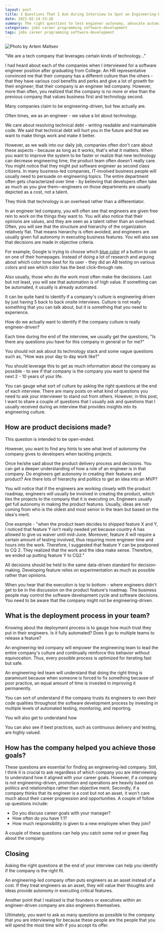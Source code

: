```yaml
---
layout: post
title: 3 Questions That I Ask during Interview to Spot an Engineering-Driven Company
date: 2021-02-14 23:26
summary: The right questions to test engiener autonomy, advocate automation, and data driven decisions in the company
categories: jobs career programming software-development
tags: jobs career programming software-development
---
```


![Photo by Artem Maltsev](https://images.unsplash.com/photo-1544535830-9df3f56fff6a?ixid=MXwxMjA3fDB8MHxwaG90by1wYWdlfHx8fGVufDB8fHw%3D&ixlib=rb-1.2.1&auto=format&fit=crop&w=668&q=80)

"We are a tech company that leverages certain kinds of technology..."

I had heard about each of the companies when I interviewed for a software engineer position after graduating from College. An HR representative convinced me that their company has a different culture than the others - that they have various cool benefits and perks and give a lot of growth for their engineer; that their company is an engineer led company. However, more than often, you realized that the company is no more or else than the previous company that values business first and technology second.

Many companies claim to be engineering-driven, but few actually are.

Often times, we as an engineer - we value a lot about technology. 

We care about resolving technical debt - writing readable and maintainable code. We said that technical debt will hurt you in the future and that we want to make things work and make it better.

However, as we walk into our daily job, companies often don't care about these aspects -  because as long as it works, that's what it matters. When you want to improve the system to be faster or realize that new technology can decrease engineering time, the product team often doesn't really care. You might notice that they might put software engineer as second class citizens. In many business-led companies, IT-involved business people will usually need to persuade on engineering topics. The entire department often gets characterized over time - by believing that developers often take as much as you give them—engineers on those departments are usually depicted as a cost, not a talent.

They think that technology is an overhead rather than a differentiator.

In an engineer led company, you will often see that engineers are given free rein to work on the things they want to. You will also notice that their opinions are values, and they are seen as a talent rather than an overhead. Often, you will see that the structure and hierarchy of the organization relatively flat. That means hierarchy is often avoided, and engineers are usually given full autonomy in executing business features. You will also see that decisions are made in objective criteria. 

For example, Google is trying to choose which [blue color](https://iterativepath.wordpress.com/2012/10/29/testing-40-shades-of-blue-ab-testing/) of a button to use on one of their homepages. Instead of doing a lot of research and arguing about which color tone best for its user - they did an AB testing on various colors and see which color has the best click-through rate. 

Also usually, those who do the work most often make the decisions. Last but not least, you will see that automation is of high value. If something can be automated, it usually is already automated.


It can be quite hard to identify if a company's culture is engineering driven by just having 5 back to back onsite interviews. Culture is not really something that you can talk about, but it is something that you need to experience.

How do we actually want to identify if the company culture is really engineer-driven?

Each time during the end of the interview, we usually get the questions, "Is there any questions you have for this company in general or for me?"

You should not ask about its technology stack and some vague questions such as, "How was your day to day work like?"

You should leverage this to get as much information about the company as possible - to see if that company is the company you want to spend the next 2 - 10 years of your life. 

You can gauge what sort of culture by asking the right questions at the end of each interview. There are many posts on what kind of questions you need to ask your interviewer to stand out from others. However, in this post, I want to share a couple of questions that I usually ask and questions that I usually received during an interview that provides insights into its engineering culture. 

## How are product decisions made? 
This question is intended to be open-ended.

However, you want to find any hints to see what level of autonomy the company gives to developers when tackling projects.

Once he/she said about the product delivery process and decisions. You can get a deeper understanding of how a role of an engineer is in that company. Do engineers get autonomy in creating their features and product? Are there lots of hierarchy and politics to get an idea into an MVP? 


You will notice that if the engineers are working closely with the product roadmap, engineers will usually be involved in creating the product, which ties the projects to the company that it is executing on. Engineers usually get full autonomy in making the product features. Usually, ideas are not coming from who is the oldest and most senior in the team but based on the idea's merit.

One example - "when the product team decides to shipped feature X and Y, I noticed that feature Y isn't really needed yet because country A has allowed to give us waiver until mid-June. Moreover, feature X will require a certain amount of testing involved, thus requiring more engineer time and hours into the work. Therefore, I suggested that feature Y can be postponed to CQ 2. They realized that the work and the idea make sense. Therefore, we ended up putting feature Y to CQ2."

All decisions should be held to the same data-driven standard for decision-making. Developing feature relies on experimentation as much as possible rather than opinions.

When you hear that the execution is top to bottom - where engineers didn't get to be in the discussion on the product feature's roadmap. The business people may control the software development cycle and software decisions. You need to be aware that the company might not be engineering-driven.

## What is the deployment process in your team?
Knowing about the deployment process is to gauge how much trust they put in their engineers. Is it fully automated? Does it go to multiple teams to release a feature? 

An engineering-led company will empower the engineering team to lead the entire company's culture and continually reinforce this behavior without equivocation. Thus, every possible process is optimized for iterating fast but safe.

An engineering-led team will understand that doing the right thing is paramount because when someone is forced to fix something because of poor practice, an equal amount of time is invested in improving it permanently.

You can sort of understand if the company trusts its engineers to own their code qualities throughout the software development process by investing in multiple levels of automated testing, monitoring, and reporting.

You will also get to understand how 

You can also see if best practices, such as continuous delivery and testing, are highly valued. 


## How has the company helped you achieve those goals?
These questions are essential for finding an engineering-led company. Still, I think it is crucial to ask regardless of which company you are interviewing to understand how it aligned with your career goals. However, if a company is not engineering-driven, promotion and operations are heavily based on politics and relationships rather than objective merit. Secondly, if a company thinks that its engineer is a cost but not an asset, it won't care much about their career progression and opportunities. A couple of follow up questions include:
- Do you discuss career goals with your manager?
- How often do you have 1:1?
- How much responsibility is given to a new employee when they join?


A couple of these questions can help you catch some red or green flag about the company.


## Closing
Asking the right questions at the end of your interview can help you identify if the company is the right fit. 

An engineering-led company often puts engineers as an asset instead of a cost. If they treat engineers as an asset, they will value their thoughts and ideas provide autonomy in executing critical features. 

Another point that I realized is that founders or executives within an engineer-driven company are also engineers themselves.

Ultimately, you want to ask as many questions as possible to the company that you are interviewing for because these people are the people that you will spend the most time with if you accept its offer.
